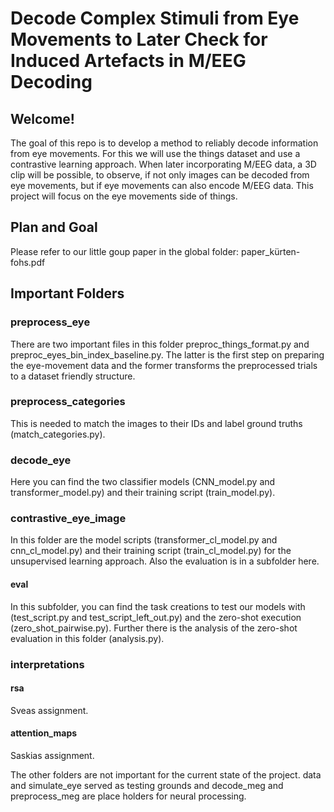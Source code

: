 # Decode Complex Stimuli from Eye Movements to Later Check for Induced Artefacts in M/EEG Decoding

## Welcome!
The goal of this repo is to develop a method to reliably decode information from eye movements. 
For this we will use the things dataset and use a contrastive learning approach. When later incorporating M/EEG data, a 3D clip will be possible, to observe, if not only images can be decoded from eye movements, but if eye movements can also encode M/EEG data.
This project will focus on the eye movements side of things.

## Plan and Goal
Please refer to our little goup paper in the global folder: paper_kürten-fohs.pdf

## Important Folders
### preprocess_eye
There are two important files in this folder preproc_things_format.py and preproc_eyes_bin_index_baseline.py. The latter is the first step on preparing the eye-movement data and the former transforms the preprocessed trials to a dataset friendly structure.

### preprocess_categories
This is needed to match the images to their IDs and label ground truths (match_categories.py).

### decode_eye
Here you can find the two classifier models (CNN_model.py and transformer_model.py) and their training script (train_model.py).

### contrastive_eye_image
In this folder are the model scripts (transformer_cl_model.py and cnn_cl_model.py) and their training script (train_cl_model.py) for the unsupervised learning approach. Also the evaluation is in a subfolder here.
#### eval
In this subfolder, you can find the task creations to test our models with (test_script.py and test_script_left_out.py) and the zero-shot execution (zero_shot_pairwise.py). Further there is the analysis of the zero-shot evaluation in this folder (analysis.py).

### interpretations
#### rsa
Sveas assignment.
#### attention_maps
Saskias assignment.

The other folders are not important for the current state of the project. data and simulate_eye served as testing grounds and decode_meg and preprocess_meg are place holders for neural processing.

